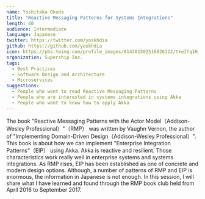 ```yaml
---
name: Yoshitaka Okuda
title: "Reactive Messaging Patterns for Systems Integrations"
length: 40
audience: Intermediate
language: Japanese
twitter: https://twitter.com/yoskhdia
github: https://github.com/yoskhdia
icon: https://pbs.twimg.com/profile_images/814301502516826112/tkeIfq1H_400x400.jpg
organization: Supership Inc.
tags:
  - Best Practices
  - Software Design and Architecture
  - Microservices
suggestions:
  - People who want to read Reactive Messaging Patterns
  - People who are interested in systems integrations using Akka
  - People who want to know how to apply Akka
---
```

The book "Reactive Messaging Patterns with the Actor Model（Addison-Wesley Professional）"（RMP） was written by Vaughn Vernon, the author of "Implementing Domain-Driven Design（Addison-Wesley Professional）". This book is about how we can implement "Enterprise Integration Patterns"（EIP） using Akka.
Akka is reactive and resilient. Those characteristics work really well in enterprise systems and systems integrations. As RMP rises, EIP has been established as one of concrete and modern design options. Although, a number of patterns of RMP and EIP is enormous, the information in Japanese is not enough.
In this session, I will share what I have learned and found through the RMP book club held from April 2016 to September 2017.
